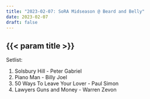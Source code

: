 ```yaml
---
title: "2023-02-07: SoRA Midseason @ Beard and Belly"
date: 2023-02-07
draft: false
---
```


## {{< param title >}}

Setlist:
1. Solsbury Hill - Peter Gabriel
2. Piano Man - Billy Joel
3. 50 Ways To Leave Your Lover - Paul Simon
4. Lawyers Guns and Money - Warren Zevon
